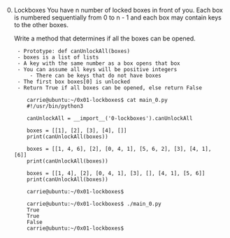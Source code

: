 0. Lockboxes
    You have n number of locked boxes in front of you. Each box is numbered sequentially from 0 to n - 1 and each box may contain keys to the other boxes.

    Write a method that determines if all the boxes can be opened.

        - Prototype: def canUnlockAll(boxes)
        - boxes is a list of lists
        - A key with the same number as a box opens that box
        - You can assume all keys will be positive integers
            - There can be keys that do not have boxes
        - The first box boxes[0] is unlocked
        - Return True if all boxes can be opened, else return False

    ```
        carrie@ubuntu:~/0x01-lockboxes$ cat main_0.py
        #!/usr/bin/python3

        canUnlockAll = __import__('0-lockboxes').canUnlockAll

        boxes = [[1], [2], [3], [4], []]
        print(canUnlockAll(boxes))

        boxes = [[1, 4, 6], [2], [0, 4, 1], [5, 6, 2], [3], [4, 1], [6]]
        print(canUnlockAll(boxes))

        boxes = [[1, 4], [2], [0, 4, 1], [3], [], [4, 1], [5, 6]]
        print(canUnlockAll(boxes))

        carrie@ubuntu:~/0x01-lockboxes$
    ```
    ```
        carrie@ubuntu:~/0x01-lockboxes$ ./main_0.py
        True
        True
        False
        carrie@ubuntu:~/0x01-lockboxes$
    ```
